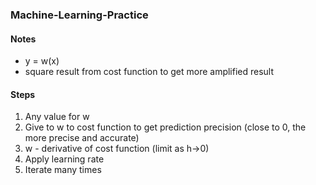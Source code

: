 ### Machine-Learning-Practice

#### Notes
- y = w(x)
- square result from cost function to get more amplified result

#### Steps
1. Any value for w
2. Give to w to cost function to get prediction precision (close to 0, the more precise and accurate)
3. w - derivative of cost function (limit as h->0)
4. Apply learning rate
5. Iterate many times
